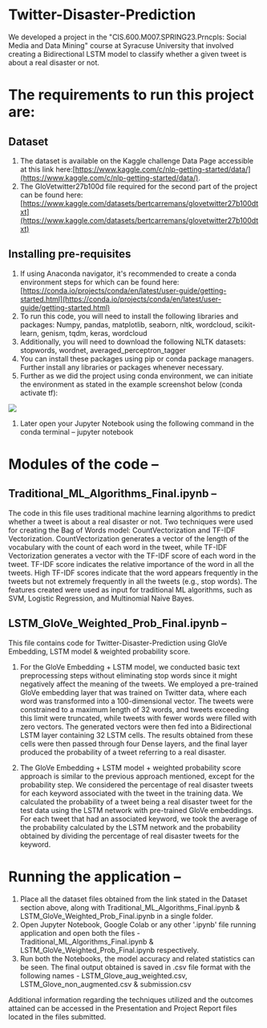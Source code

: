 # Twitter-Disaster-Prediction
We developed a project in the "CIS.600.M007.SPRING23.Prncpls: Social Media and Data Mining" course at Syracuse University that involved creating a Bidirectional LSTM model to classify whether a given tweet is about a real disaster or not.

# The requirements to run this project are:

## Dataset

1. The dataset is available on the Kaggle challenge Data Page accessible at this link here:[https://www.kaggle.com/c/nlp-getting-started/data/](https://www.kaggle.com/c/nlp-getting-started/data/).
2. The GloVetwitter27b100d file required for the second part of the project can be found here: [https://www.kaggle.com/datasets/bertcarremans/glovetwitter27b100dtxt](https://www.kaggle.com/datasets/bertcarremans/glovetwitter27b100dtxt)

## Installing pre-requisites

1. If using Anaconda navigator, it's recommended to create a conda environment steps for which can be found here: [https://conda.io/projects/conda/en/latest/user-guide/getting-started.html](https://conda.io/projects/conda/en/latest/user-guide/getting-started.html)
2. To run this code, you will need to install the following libraries and packages: Numpy, pandas, matplotlib, seaborn, nltk, wordcloud, scikit-learn, genism, tqdm, keras, wordcloud
3. Additionally, you will need to download the following NLTK datasets: stopwords, wordnet, averaged\_perceptron\_tagger
4. You can install these packages using pip or conda package managers. Further install any libraries or packages whenever necessary.
5. Further as we did the project using conda environment, we can initiate the environment as stated in the example screenshot below (conda activate tf):

![](RackMultipart20230506-1-3szm5o_html_f8740c3eac8cc6f6.png)

1. Later open your Jupyter Notebook using the following command in the conda terminal – jupyter notebook

# Modules of the code –

## Traditional\_ML\_Algorithms\_Final.ipynb – 
The code in this file uses traditional machine learning algorithms to predict whether a tweet is about a real disaster or not. Two techniques were used for creating the Bag of Words model: CountVectorization and TF-IDF Vectorization. CountVectorization generates a vector of the length of the vocabulary with the count of each word in the tweet, while TF-IDF Vectorization generates a vector with the TF-IDF score of each word in the tweet. TF-IDF score indicates the relative importance of the word in all the tweets. High TF-IDF scores indicate that the word appears frequently in the tweets but not extremely frequently in all the tweets (e.g., stop words). The features created were used as input for traditional ML algorithms, such as SVM, Logistic Regression, and Multinomial Naive Bayes.

## LSTM\_GloVe\_Weighted\_Prob\_Final.ipynb –
This file contains code for Twitter-Disaster-Prediction using GloVe Embedding, LSTM model & weighted probability score.

1. For the GloVe Embedding + LSTM model, we conducted basic text preprocessing steps without eliminating stop words since it might negatively affect the meaning of the tweets. We employed a pre-trained GloVe embedding layer that was trained on Twitter data, where each word was transformed into a 100-dimensional vector. The tweets were constrained to a maximum length of 32 words, and tweets exceeding this limit were truncated, while tweets with fewer words were filled with zero vectors. The generated vectors were then fed into a Bidirectional LSTM layer containing 32 LSTM cells. The results obtained from these cells were then passed through four Dense layers, and the final layer produced the probability of a tweet referring to a real disaster.

1. The GloVe Embedding + LSTM model + weighted probability score approach is similar to the previous approach mentioned, except for the probability step. We considered the percentage of real disaster tweets for each keyword associated with the tweet in the training data. We calculated the probability of a tweet being a real disaster tweet for the test data using the LSTM network with pre-trained GloVe embeddings. For each tweet that had an associated keyword, we took the average of the probability calculated by the LSTM network and the probability obtained by dividing the percentage of real disaster tweets for the keyword.

# Running the application –

1. Place all the dataset files obtained from the link stated in the Dataset section above, along with Traditional\_ML\_Algorithms\_Final.ipynb & LSTM\_GloVe\_Weighted\_Prob\_Final.ipynb in a single folder.
2. Open Jupyter Notebook, Google Colab or any other '.ipynb' file running application and open both the files - Traditional\_ML\_Algorithms\_Final.ipynb & LSTM\_GloVe\_Weighted\_Prob\_Final.ipynb respectively.
3. Run both the Notebooks, the model accuracy and related statistics can be seen. The final output obtained is saved in .csv file format with the following names - LSTM\_Glove\_aug\_weighted.csv, LSTM\_Glove\_non\_augmented.csv & submission.csv

Additional information regarding the techniques utilized and the outcomes attained can be accessed in the Presentation and Project Report files located in the files submitted.

